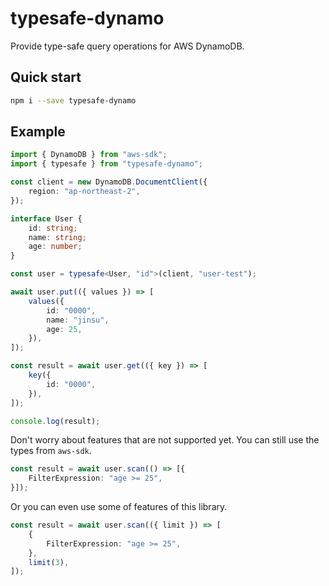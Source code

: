 # typesafe-dynamo

Provide type-safe query operations for AWS DynamoDB.

## Quick start

```sh
npm i --save typesafe-dynamo
```

## Example

```ts
import { DynamoDB } from "aws-sdk";
import { typesafe } from "typesafe-dynamo";

const client = new DynamoDB.DocumentClient({
    region: "ap-northeast-2",
});

interface User {
    id: string;
    name: string;
    age: number;
}

const user = typesafe<User, "id">(client, "user-test");

await user.put(({ values }) => [
    values({
        id: "0000",
        name: "jinsu",
        age: 25,
    }),
]);

const result = await user.get(({ key }) => [
    key({
        id: "0000",
    }),
]);

console.log(result);

```

Don't worry about features that are not supported yet. You can still use the types from `aws-sdk`.

```ts
const result = await user.scan(() => [{
    FilterExpression: "age >= 25",
}]);
```

Or you can even use some of features of this library.

```ts
const result = await user.scan(({ limit }) => [
    {
        FilterExpression: "age >= 25",
    },
    limit(3),
]);
```